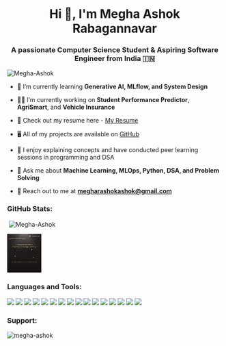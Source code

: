 <h1 align="center">Hi 👋, I'm Megha Ashok Rabagannavar</h1>
<h3 align="center">A passionate Computer Science Student & Aspiring Software Engineer from India 🇮🇳</h3>

<p align="left"> <img src="https://komarev.com/ghpvc/?username=Megha-Ashok&label=Profile%20views&color=0e75b6&style=flat" alt="Megha-Ashok" /> </p>

- 🌱 I’m currently learning **Generative AI, MLflow, and System Design**

- 👨‍💻 I’m currently working on **Student Performance Predictor**, **AgriSmart**, and **Vehicle Insurance**

- 📁 Check out my resume here - [My Resume](https://docs.google.com/document/d/1fOt-NmNURLhTna0-SpjROrO0AkK8cI7PruYawWnbkAw/edit?tab=t.0)

- 🖥️ All of my projects are available on [GitHub](https://github.com/Megha-Ashok)

- 🎥 I enjoy explaining concepts and have conducted peer learning sessions in programming and DSA

- 💬 Ask me about **Machine Learning, MLOps, Python, DSA, and Problem Solving**

- 📧 Reach out to me at **megharashokashok@gmail.com**

<h3 align="left">GitHub Stats:</h3>

<p>&nbsp;<img align="center" src="https://github-readme-stats.vercel.app/api?username=Megha-Ashok&show_icons=true&locale=en" alt="Megha-Ashok" /></p>

<p><img align="center" src="leetcode1.png" width=80px height=90px
alt="Megha-Ashok" /></p>

<h3 align="left">Languages and Tools:</h3>

<p align="left">
  <img src="https://img.shields.io/badge/python-3670A0?style=flat&logo=python&logoColor=ffdd54" />
  <img src="https://img.shields.io/badge/java-%23ED8B00.svg?style=flat&logo=java&logoColor=white" />
  <img src="https://img.shields.io/badge/c-%2300599C.svg?style=flat&logo=c&logoColor=white" />
  <img src="https://img.shields.io/badge/javascript-%23323330.svg?style=flat&logo=javascript&logoColor=%23F7DF1E" />
  <img src="https://img.shields.io/badge/html5-%23E34F26.svg?style=flat&logo=html5&logoColor=white" />
  <img src="https://img.shields.io/badge/css3-%231572B6.svg?style=flat&logo=css3&logoColor=white" />
  <img src="https://img.shields.io/badge/scikit--learn-%23F7931E.svg?style=flat&logo=scikit-learn&logoColor=white" />
  <img src="https://img.shields.io/badge/numpy-%23013243.svg?style=flat&logo=numpy&logoColor=white" />
  <img src="https://img.shields.io/badge/pandas-%23150458.svg?style=flat&logo=pandas&logoColor=white" />
  <img src="https://img.shields.io/badge/docker-%230db7ed.svg?style=flat&logo=docker&logoColor=white" />
  <img src="https://img.shields.io/badge/kubernetes-%23326CE5.svg?style=flat&logo=kubernetes&logoColor=white" />
  <img src="https://img.shields.io/badge/mlflow-0A83F0?style=flat&logo=mlflow&logoColor=white" />
  <img src="https://img.shields.io/badge/git-%23F05032.svg?style=flat&logo=git&logoColor=white" />
  <img src="https://img.shields.io/badge/flask-%23000000.svg?style=flat&logo=flask&logoColor=white" />
  <img src="https://img.shields.io/badge/mysql-%2300f.svg?style=flat&logo=mysql&logoColor=white" />
  <img src="https://img.shields.io/badge/powerbi-F2C811?style=flat&logo=powerbi&logoColor=black" />
</p>

<h3 align="left">Support:</h3>
<p><a href="https://www.buymeacoffee.com/yourusername"> <img align="left" src="https://cdn.buymeacoffee.com/buttons/v2/default-yellow.png" height="50" width="210" alt="megha-ashok" /></a></p><br><br>
